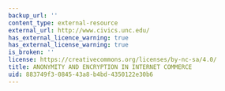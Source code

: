 ```yaml
---
backup_url: ''
content_type: external-resource
external_url: http://www.civics.unc.edu/
has_external_licence_warning: true
has_external_license_warning: true
is_broken: ''
license: https://creativecommons.org/licenses/by-nc-sa/4.0/
title: ANONYMITY AND ENCRYPTION IN INTERNET COMMERCE
uid: 883749f3-0845-43a8-b4bd-4350122e30b6
---
```

